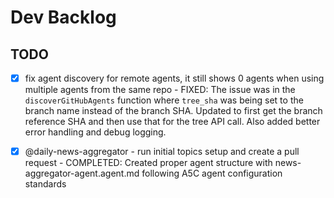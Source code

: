# Dev Backlog

## TODO

- [x] fix agent discovery for remote agents, it still shows 0 agents when using multiple agents from the same repo - FIXED: The issue was in the `discoverGitHubAgents` function where `tree_sha` was being set to the branch name instead of the branch SHA. Updated to first get the branch reference SHA and then use that for the tree API call. Also added better error handling and debug logging.

- [x] @daily-news-aggregator - run initial topics setup and create a pull request - COMPLETED: Created proper agent structure with news-aggregator-agent.agent.md following A5C agent configuration standards